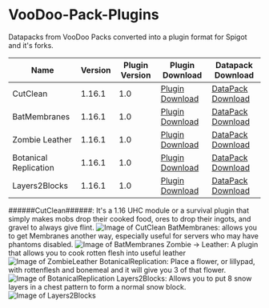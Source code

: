 # VooDoo-Pack-Plugins
Datapacks from VooDoo Packs converted into a plugin format for Spigot and it's forks.

Name | Version | Plugin Version | Plugin Download | Datapack Download
------------ | ------------- | ------------- | ------------- | -------------
CutClean | 1.16.1 | 1.0 | [Plugin Download](https://github.com/LoJoSho/VooDoo-Pack-Plugins/blob/master/CutClean/CutClean-1.0.jar?raw=true) | [DataPack Download](http://mc.voodoobeard.com/#cutclean)
BatMembranes | 1.16.1 | 1.0 |  [Plugin Download](https://github.com/LoJoSho/VooDoo-Pack-Plugins/blob/master/batmembranes/BatMembranes-1.0.jar?raw=true) | [DataPack Download](http://mc.voodoobeard.com/#bat_membranes)
Zombie Leather | 1.16.1 | 1.0 |  [Plugin Download](https://github.com/LoJoSho/VooDoo-Pack-Plugins/blob/master/Zombie%20Leather/ZombieLeather-1.0.jar?raw=true) | [DataPack Download](http://mc.voodoobeard.com/#zombie_leather)
Botanical Replication | 1.16.1 | 1.0 |  [Plugin Download](https://github.com/LoJoSho/VooDoo-Pack-Plugins/blob/master/Botanical_Replication/BotanicalReplication-1.0.jar?raw=true) | [DataPack Download](http://mc.voodoobeard.com/#botanical_replication)
Layers2Blocks | 1.16.1 | 1.0 |  [Plugin Download](https://github.com/LoJoSho/VooDoo-Pack-Plugins/blob/master/Layers2Blocks/Layers2Blocks-1.0.jar?raw=true) | [DataPack Download](http://mc.voodoobeard.com/#layers2blocks)

######CutClean######: It's a 1.16 UHC module or a survival plugin that simply makes mobs drop their cooked food, ores to drop their ingots, and gravel to always give flint.
![Image of CutClean](https://i.imgur.com/gujllDW.png)
BatMembranes: allows you to get Membranes another way, especially useful for servers who may have phantoms disabled. 
![Image of BatMembranes](https://i.imgur.com/CiGi9gJ.png)
Zombie -> Leather: A plugin that allows you to cook rotten flesh into useful leather
![Image of ZombieLeather](http://mc.voodoobeard.com/img/zombie_leather.png)
BotanicalReplication: Place a flower, or lillypad, with rottenflesh and bonemeal and it will give you 3 of that flower. 
![Image of BotanicalReplication](http://mc.voodoobeard.com/img/botanical_replication.png)
Layers2Blocks: Allows you to put 8 snow layers in a chest pattern to form a normal snow block.
![Image of Layers2Blocks](http://mc.voodoobeard.com/img/layers2blocks.png)
